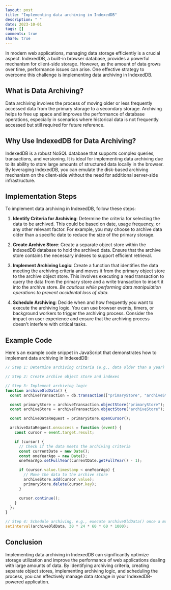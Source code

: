 ```yaml
---
layout: post
title: "Implementing data archiving in IndexedDB"
description: " "
date: 2023-10-01
tags: []
comments: true
share: true
---
```


In modern web applications, managing data storage efficiently is a crucial aspect. IndexedDB, a built-in browser database, provides a powerful mechanism for client-side storage. However, as the amount of data grows over time, performance issues can arise. One effective strategy to overcome this challenge is implementing data archiving in IndexedDB.

## What is Data Archiving?

Data archiving involves the process of moving older or less frequently accessed data from the primary storage to a secondary storage. Archiving helps to free up space and improves the performance of database operations, especially in scenarios where historical data is not frequently accessed but still required for future reference.

## Why Use IndexedDB for Data Archiving?

IndexedDB is a robust NoSQL database that supports complex queries, transactions, and versioning. It is ideal for implementing data archiving due to its ability to store large amounts of structured data locally in the browser. By leveraging IndexedDB, you can emulate the disk-based archiving mechanism on the client-side without the need for additional server-side infrastructure.

## Implementation Steps

To implement data archiving in IndexedDB, follow these steps:

1. **Identify Criteria for Archiving**: Determine the criteria for selecting the data to be archived. This could be based on date, usage frequency, or any other relevant factor. For example, you may choose to archive data older than a specific date to reduce the size of the primary storage.

2. **Create Archive Store**: Create a separate object store within the IndexedDB database to hold the archived data. Ensure that the archive store contains the necessary indexes to support efficient retrieval.

3. **Implement Archiving Logic**: Create a function that identifies the data meeting the archiving criteria and moves it from the primary object store to the archive object store. This involves executing a read transaction to query the data from the primary store and a write transaction to insert it into the archive store. *Be cautious while performing data manipulation operations to prevent accidental loss of data.*

4. **Schedule Archiving**: Decide when and how frequently you want to execute the archiving logic. You can use browser events, timers, or background workers to trigger the archiving process. Consider the impact on user experience and ensure that the archiving process doesn't interfere with critical tasks.

## Example Code

Here's an example code snippet in JavaScript that demonstrates how to implement data archiving in IndexedDB:

```javascript
// Step 1: Determine archiving criteria (e.g., data older than a year)

// Step 2: Create archive object store and indexes

// Step 3: Implement archiving logic
function archiveOldData() {
  const archiveTransaction = db.transaction(["primaryStore", "archiveStore"], "readwrite");

  const primaryStore = archiveTransaction.objectStore("primaryStore");
  const archiveStore = archiveTransaction.objectStore("archiveStore");

  const archiveDataRequest = primaryStore.openCursor();

  archiveDataRequest.onsuccess = function (event) {
    const cursor = event.target.result;

    if (cursor) {
      // Check if the data meets the archiving criteria
      const currentDate = new Date();
      const oneYearAgo = new Date();
      oneYearAgo.setFullYear(currentDate.getFullYear() - 1);

      if (cursor.value.timestamp < oneYearAgo) {
        // Move the data to the archive store
        archiveStore.add(cursor.value);
        primaryStore.delete(cursor.key);
      }

      cursor.continue();
    }
  };
}

// Step 4: Schedule archiving, e.g., execute archiveOldData() once a month
setInterval(archiveOldData, 30 * 24 * 60 * 60 * 1000);
```

## Conclusion

Implementing data archiving in IndexedDB can significantly optimize storage utilization and improve the performance of web applications dealing with large amounts of data. By identifying archiving criteria, creating separate object stores, implementing archiving logic, and scheduling the process, you can effectively manage data storage in your IndexedDB-powered application.